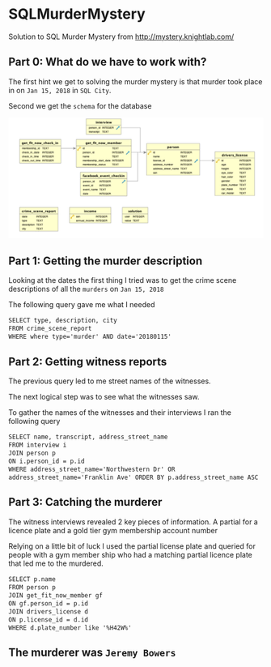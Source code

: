 # SQLMurderMystery
Solution to SQL Murder Mystery from http://mystery.knightlab.com/ 


## Part 0: What do we have to work with? 

The first hint we get to solving the murder mystery is that murder took place in on `Jan 15, 2018` in `SQL City`.

Second we get the `schema` for the database  

![](schma.JPG)

## Part 1: Getting the murder description

Looking at the dates the first thing I tried was to get the crime scene descriptions of all the `murders` on `Jan 15, 2018`

The following query gave me what I needed

```
SELECT type, description, city
FROM crime_scene_report
WHERE where type='murder' AND date='20180115'
```


## Part 2: Getting witness reports

The previous query led to me street names of the witnesses.

The next logical step was to see what the witnesses saw.

To gather the names of the witnesses and their interviews I ran the following query

```
SELECT name, transcript, address_street_name 
FROM interview i
JOIN person p
ON i.person_id = p.id
WHERE address_street_name='Northwestern Dr' OR address_street_name='Franklin Ave' ORDER BY p.address_street_name ASC

```

## Part 3: Catching the murderer

The witness interviews revealed 2 key pieces of information. A partial for a licence plate and a gold tier gym membership account number

Relying on a little bit of luck I used the partial license plate and queried for people with a gym member ship who had a matching partial licence plate that led me to the murdered. 


```
SELECT p.name 
FROM person p
JOIN get_fit_now_member gf
ON gf.person_id = p.id
JOIN drivers_license d
ON p.license_id = d.id
WHERE d.plate_number like '%H42W%'
```

## The murderer was `Jeremy Bowers`


